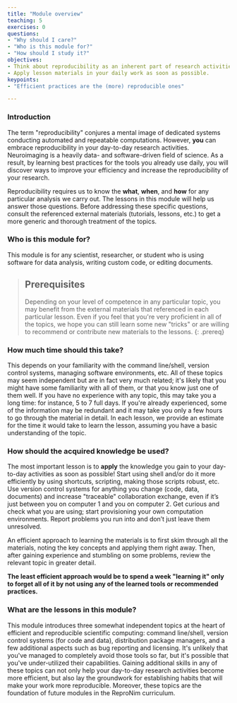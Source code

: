 ```yaml
---
title: "Module overview"
teaching: 5
exercises: 0
questions:
- "Why should I care?"
- "Who is this module for?"
- "How should I study it?"
objectives:
- Think about reproducibility as an inherent part of research activities.
- Apply lesson materials in your daily work as soon as possible.
keypoints:
- "Efficient practices are the (more) reproducible ones"

---
```


### Introduction

The term "reproducibility" conjures a mental image of dedicated systems
conducting automated and repeatable computations.  However, **you** can
embrace reproducibility in your day-to-day research activities.
Neuroimaging is a heavily data- and software-driven field of science.
As a result, by learning best practices for the tools you already use daily,
you will discover ways to improve your efficiency and increase the
reproducibility of your research.

Reproducibility requires us to know the **what**, **when**, and **how**
for any particular analysis we carry out. The lessons in this module will
help us answer those questions. Before addressing these specific questions,
consult the referenced external materials (tutorials, lessons, etc.) to get a
more generic and thorough treatment of the topics.


### Who is this module for?

This module is for any scientist, researcher, or student who is using
software for data analysis, writing custom code, or editing documents.

> ## Prerequisites
>
>
> Depending on your level of competence in any particular topic, you
> may benefit from the external materials that referenced in each
> particular lesson.  Even if you feel that you're very proficient in all
> of the topics, we hope you can still learn some new "tricks" or are
> willing to recommend or contribute new materials to the lessons.
{: .prereq}

### How much time should this take?

This depends on your familiarity with the command line/shell, version
control systems, managing software environments, etc. All of these
topics may seem independent but are in fact very much related; it's likely
that you might have some familiarity with all of them, or that you know
just one of them well. If you have no experience with any topic,
this may take you a long time: for instance, 5 to 7 full days. If you're
already experienced, some of the information may be redundant and it may take
you only a few hours to go through the material in detail. In each
lesson, we provide an estimate for the time it would take to learn
the lesson, assuming you have a basic understanding of the topic.

### How should the acquired knowledge be used?

The most important lesson is to **apply** the knowledge you gain to
your day-to-day activities as soon as possible! Start using shell
and/or do it more efficiently by using shortcuts, scripting, making
those scripts robust, etc. Use version control systems for anything
you change (code, data, documents) and increase "traceable" collaboration
exchange, even if it’s just between you on computer 1 and you on
computer 2. Get curious and check what you are using; start
provisioning your own computation environments. Report problems you
run into and don’t just leave them unresolved.

An efficient approach to learning the materials is to first skim
through all the materials, noting the key concepts and applying them
right away. Then, after gaining experience and stumbling on some
problems, review the relevant topic in greater detail.

**The least efficient approach would be to spend a week "learning
it" only to forget all of it by not using any of the learned tools
or recommended practices.**

### What are the lessons in this module?

This module introduces three somewhat independent topics at the heart of
efficient and reproducible scientific computing: command line/shell,
version control systems (for code and data), distribution package managers,
and a few additional aspects such as bug reporting and licensing. It's
unlikely that you've managed to completely avoid those tools so far,
but it's possible that you've under-utilized their capabilities.
Gaining additional skills in any of these topics can not only help
your day-to-day research activities become more efficient, but
also lay the groundwork for establishing habits that will make your work
more reproducible. Moreover, these topics are the foundation of future
modules in the ReproNim curriculum.

